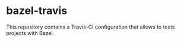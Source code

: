 # bazel-travis
This repository contains a Travis-CI configuration that allows to tests projects with Bazel.
